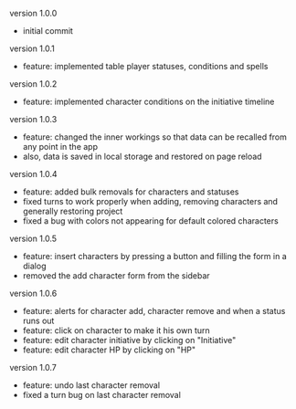 version 1.0.0

- initial commit

version 1.0.1

- feature: implemented table player statuses, conditions and spells

version 1.0.2

- feature: implemented character conditions on the initiative timeline

version 1.0.3 

- feature: changed the inner workings so that data can be recalled from any point in the app
- also, data is saved in local storage and restored on page reload

version 1.0.4

- feature: added bulk removals for characters and statuses
- fixed turns to work properly when adding, removing characters and generally restoring project
- fixed a bug with colors not appearing for default colored characters

version 1.0.5

- feature: insert characters by pressing a button and filling the form in a dialog
- removed the add character form from the sidebar

version 1.0.6

- feature: alerts for character add, character remove and when a status runs out 
- feature: click on character to make it his own turn
- feature: edit character initiative by clicking on "Initiative"
- feature: edit character HP by clicking on "HP"

version 1.0.7

- feature: undo last character removal
- fixed a turn bug on last character removal